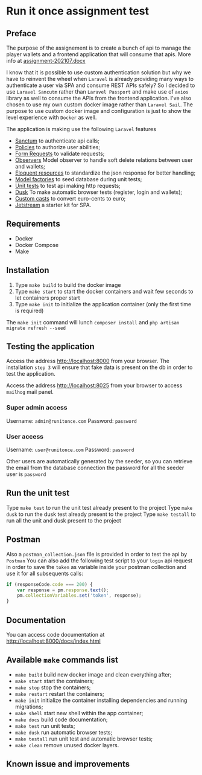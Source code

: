 # Run it once assignment test

## Preface

The purpose of the assignement is to create a bunch of api to manage the player wallets and a frontend
application that will consume that apis. More info at [assignment-202107.docx](./assignment-202107.docx)

I know that it is possible to use custom authentication solution but why we have to reinvent the wheel when `Laravel` 
is already providing many ways to authenticate a user via SPA and consume REST APIs safely? So I decided to use 
`Laravel Sancutm` rather than `Laravel Passport` and make use of `axios` library as well to consume the APIs from the 
frontend application. I've also chosen to use my own custom docker image rather than `Laravel Sail`. The purpose to use 
custom docker image and configuration is just to show the level experience with `Docker` as well.

The application is making use the following `Laravel` features

- [Sanctum](https://laravel.com/docs/8.x/sanctum) to authenticate api calls;
- [Policies](https://laravel.com/docs/8.x/authorization) to authorize user abilities;
- [Form Requests](https://laravel.com/docs/8.x/validation#form-request-validation) to validate requests;
- [Observers](https://laravel.com/docs/8.x/eloquent#observers) Model observer to handle soft delete relations between user and wallets;
- [Eloquent resources](https://laravel.com/docs/8.x/eloquent-resources) to standardize the json response for better handling;
- [Model factories](https://laravel.com/docs/8.x/database-testing#defining-model-factories) to seed database during unit tests;
- [Unit tests](https://laravel.com/docs/8.x/http-tests) to test api making http requests;
- [Dusk](https://laravel.com/docs/8.x/dusk) To make automatic browser tests (register, login and wallets);
- [Custom casts](https://laravel.com/docs/8.x/eloquent-mutators#custom-casts) to convert euro-cents to euro;
- [Jetstream](https://jetstream.laravel.com/) a starter kit for SPA.

## Requirements

- Docker
- Docker Compose
- Make

## Installation

1. Type `make build` to build the docker image
2. Type `make start` to start the docker containers and wait few seconds to let containers proper start
3. Type `make init` to initialize the application container (only the first time is required)

The `make init` command will lunch `composer install` and `php artisan migrate refresh --seed`

## Testing the application

Access the address [http://localhost:8000](http://localhost:8000) from your browser.
The installation `step 3` will ensure that fake data is present on the db in order to test the application.

Access the address [http://localhost:8025](http://localhost:8025) from your browser to access `mailhog` mail panel.

### Super admin access

Username: `admin@runitonce.com`
Password: `password`

### User access

Username: `user@runitonce.com`
Password: `password`

Other users are automatically generated by the seeder, so you can retrieve the email from the database connection
the password for all the seeder user is `password`

## Run the unit test

Type `make test` to run the unit test already present to the project
Type `make dusk` to run the dusk test already present to the project
Type `make testall` to run all the unit and dusk present to the project

## Postman

Also a `postman_collection.json` file is provided in order to test the api by `Postman` You can also add the following 
test script to your `login` api request in order to save the `token` as variable inside your postman collection and use 
it for all subsequents calls:

```javascript
if (responseCode.code === 200) {
    var response = pm.response.text();
    pm.collectionVariables.set('token', response);
}
```

## Documentation

You can access code documentation at [http://localhost:8000/docs/index.html](http://localhost:8000/docs/index.html)

## Available `make` commands list

- `make build` build new docker image and clean everything after;
- `make start` start the containers;
- `make stop` stop the containers;
- `make restart` restart the containers;
- `make init` initialize the container installing dependencies and running migrations;
- `make shell` start new shell within the app container;  
- `make docs` build code documentation;
- `make test` run unit tests;
- `make dusk` run automatic browser tests;
- `make testall` run unit test and automatic browser tests;
- `make clean` remove unused docker layers.

## Known issue and improvements